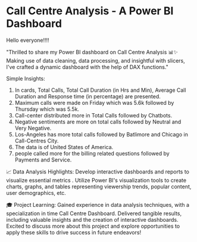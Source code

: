 # Call Centre Analysis - A Power BI Dashboard
Hello everyone!!!!

"Thrilled to share my Power BI dashboard on Call Centre Analysis 📊✨ Making use of data cleaning, data processing, and insightful with slicers, I've crafted a dynamic dashboard with the help of DAX functions."

Simple Insights:
1. In cards, Total Calls, Total Call Duration (in Hrs and Min), Average Call Duration and Response time (in percentage) are presented.
2. Maximum calls were made on Friday which was 5.6k followed by Thursday which was 5.5k.
3. Call-center distributed more in Total Calls followed by Chatbots.
4. Negative sentiments are more on total calls followed by Neutral and Very Negative.
5. Los-Angeles has more total calls followed by Batlimore and Chicago in Call-Centres City.
6. The data is of United States of America.
7. people called more for the billing related questions followed by Payments and Service.

📈 Data Analysis Highlights:
Develop interactive dashboards and reports to visualize essential metrics .
Utilize Power BI's visualization tools to create charts, graphs, and tables representing viewership trends, popular content, user demographics, etc.

🎓 Project Learning:
Gained experience in data analysis techniques, with a specialization in time Call Centre Dashboard. Delivered tangible results, including valuable insights and the creation of interactive dashboards.
Excited to discuss more about this project and explore opportunities to apply these skills to drive success in future endeavors!
